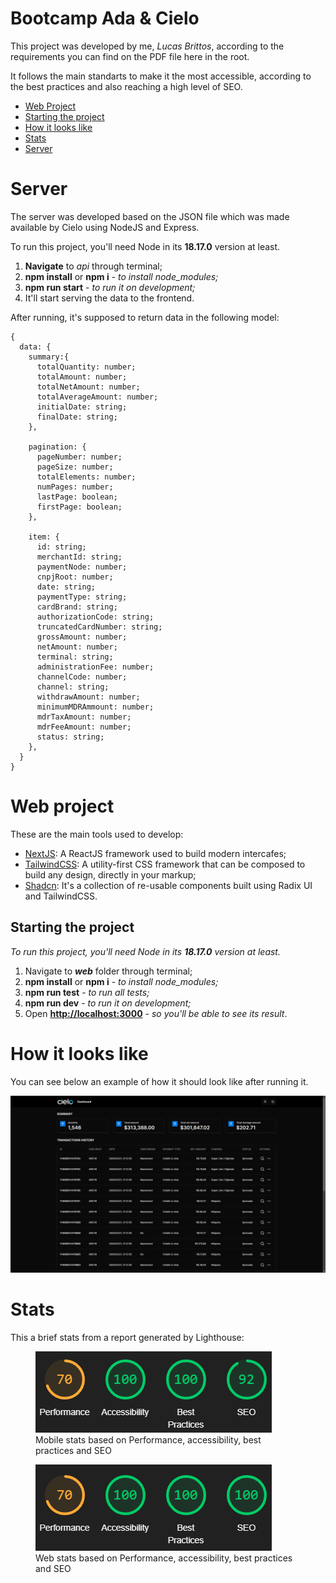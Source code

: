 # Bootcamp Ada & Cielo

This project was developed by me, _Lucas Brittos_, according to the requirements you can find on the PDF file here in the root.

It follows the main standarts to make it the most accessible, according to the best practices and also reaching a high level of SEO.

- [Web Project](#web-project)
- [Starting the project](#starting-the-project)
- [How it looks like](#how-it-looks-like)
- [Stats](#stats)
- [Server](#server)

# Server

The server was developed based on the JSON file which was made available by Cielo using NodeJS and Express.

To run this project, you'll need Node in its **18.17.0** version at least.

1. **Navigate** to _api_ through terminal;
2. **npm install** or **npm i** - _to install node_modules;_
3. **npm run start** - _to run it on development;_
4. It'll start serving the data to the frontend.

After running, it's supposed to return data in the following model:
```
{
  data: {
    summary:{
      totalQuantity: number;
      totalAmount: number;
      totalNetAmount: number;
      totalAverageAmount: number;
      initialDate: string;
      finalDate: string;
    },

    pagination: {
      pageNumber: number;
      pageSize: number;
      totalElements: number;
      numPages: number;
      lastPage: boolean;
      firstPage: boolean;
    },

    item: {
      id: string;
      merchantId: string;
      paymentNode: number;
      cnpjRoot: number;
      date: string;
      paymentType: string;
      cardBrand: string;
      authorizationCode: string;
      truncatedCardNumber: string;
      grossAmount: number;
      netAmount: number;
      terminal: string;
      administrationFee: number;
      channelCode: number;
      channel: string;
      withdrawAmount: number;
      minimumMDRAmmount: number;
      mdrTaxAmount: number;
      mdrFeeAmount: number;
      status: string;
    },
  }
}
```

# Web project

These are the main tools used to develop:

- [NextJS](https://nextjs.org/): A ReactJS framework used to build modern intercafes;
- [TailwindCSS](https://tailwindcss.com/): A utility-first CSS framework that can be composed to build any design, directly in your markup;
- [Shadcn](https://ui.shadcn.com/): It's a collection of re-usable components built using Radix UI and TailwindCSS.

## Starting the project

_To run this project, you'll need Node in its **18.17.0** version at least._

1. Navigate to **_web_** folder through terminal;
2. **npm install** or **npm i** - _to install node_modules;_
3. **npm run test** - _to run all tests;_
4. **npm run dev** - _to run it on development;_
5. Open [**http://localhost:3000**](http://localhost:3000) - _so you'll be able to see its result_.

# How it looks like

You can see below an example of how it should look like after running it.

![dashboard](./.github/dashboard.png)

# Stats

This a brief stats from a report generated by Lighthouse:

<figure>
  <img src="./.github/stats_mobile.png" alt="Mobile stats based on Performance, accessibility, best practices and SEO"/>
  <figcaption>Mobile stats based on Performance, accessibility, best practices and SEO</figcaption>
</figure>

<figure>
  <img src="./.github/stats_web.png" alt="Web stats based on Performance, accessibility, best practices and SEO"/>
  <figcaption>Web stats based on Performance, accessibility, best practices and SEO</figcaption>
</figure>
